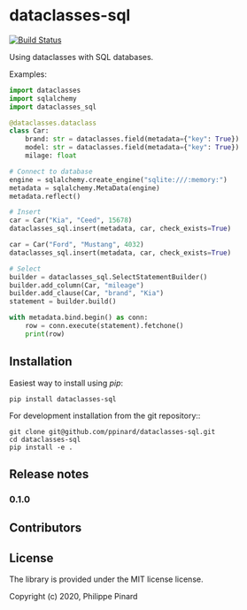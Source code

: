 # dataclasses-sql

[![Build Status](https://img.shields.io/endpoint.svg?url=https%3A%2F%2Factions-badge.atrox.dev%2Fppinard%2Fdataclasses-sql%2Fbadge&style=flat)](https://actions-badge.atrox.dev/ppinard/dataclasses-sql/goto)

Using dataclasses with SQL databases.

Examples:

```python
import dataclasses
import sqlalchemy
import dataclasses_sql

@dataclasses.dataclass
class Car:
    brand: str = dataclasses.field(metadata={"key": True})
    model: str = dataclasses.field(metadata={"key": True})
    milage: float

# Connect to database
engine = sqlalchemy.create_engine("sqlite:///:memory:")
metadata = sqlalchemy.MetaData(engine)
metadata.reflect()

# Insert
car = Car("Kia", "Ceed", 15678)
dataclasses_sql.insert(metadata, car, check_exists=True)

car = Car("Ford", "Mustang", 4032)
dataclasses_sql.insert(metadata, car, check_exists=True)

# Select
builder = dataclasses_sql.SelectStatementBuilder()
builder.add_column(Car, "mileage")
builder.add_clause(Car, "brand", "Kia")
statement = builder.build()

with metadata.bind.begin() as conn:
    row = conn.execute(statement).fetchone()
    print(row)
```

## Installation

Easiest way to install using *pip*:

```
pip install dataclasses-sql
```

For development installation from the git repository::

```
git clone git@github.com/ppinard/dataclasses-sql.git
cd dataclasses-sql
pip install -e .
```

## Release notes

### 0.1.0


## Contributors


## License

The library is provided under the MIT license license.

Copyright (c) 2020, Philippe Pinard





